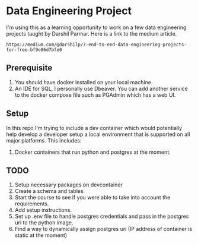 # Data Engineering Project

I'm using this as a learning opportunity to work on a few data engineering projects taught by Darshil Parmar. Here is a link to the medium article.

```link
https://medium.com/@darshilp/7-end-to-end-data-engineering-projects-for-free-bf9e86d7bfe0
```

## Prerequisite
  1. You should have docker installed on your local machine.
  2. An IDE for SQL, I personally use Dbeaver. You can add another service to the docker compose file such as PGAdmin which has a web UI.

## Setup
In this repo I'm trying to include a dev container which would potentially help develop a developer setup a local environment that is supported on all major platforms. This includes:
  1. Docker containers that run python and postgres at the moment.


## TODO
  1. Setup necessary packages on devcontainer
  2. Create a schema and tables
  3. Start the course to see if you were able to take into account the requirements.
  4. Add setup instructions.
  5. Set up .env file to handle postgres credentials and pass in the postgres uri to the python image.
  6. Find a way to dynamically assign postgres uri (IP address of container is static at the moment)